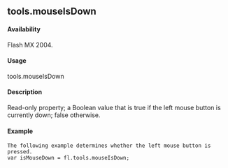 ## tools.mouseIsDown

#### Availability

Flash MX 2004.

#### Usage

tools.mouseIsDown

#### Description

Read-only property; a Boolean value that is true if the left mouse button is currently down; false otherwise.

#### Example

```
The following example determines whether the left mouse button is pressed.
var isMouseDown = fl.tools.mouseIsDown;

```